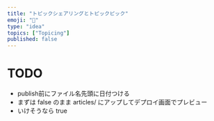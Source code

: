 ```yaml
---
title: "トピックシェアリングとトピックピック"
emoji: "🐰"
type: "idea"
topics: ["Topicing"]
published: false
---
```


# TODO
- publish前にファイル名先頭に日付つける
- まずは false のまま articles/ にアップしてデプロイ画面でプレビュー
- いけそうなら true
